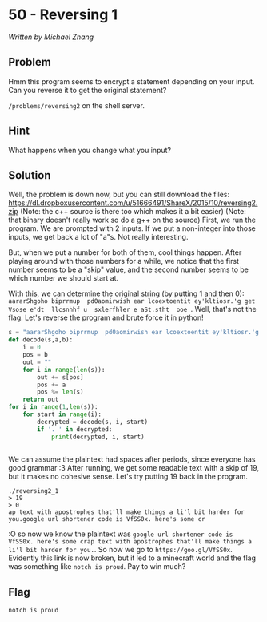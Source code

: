 # 50 - Reversing 1

*Written by Michael Zhang*

## Problem

Hmm this program seems to encrypt a statement depending on your input. Can you reverse it to get the original statement?

`/problems/reversing2` on the shell server.

## Hint

What happens when you change what you input?

## Solution

Well, the problem is down now, but you can still download the files:
https://dl.dropboxusercontent.com/u/51666491/ShareX/2015/10/reversing2.zip
(Note: the c++ source is there too which makes it a bit easier)
(Note: that binary doesn't really work so do a g++ on the source)
First, we run the program. We are prompted with 2 inputs. If we put a non-integer into those inputs, we get back a lot of "a"s. Not really interesting.

But, when we put a number for both of them, cool things happen. After playing around with those numbers for a while, we notice that the first number seems to be a "skip" value, and the second number seems to be which number we should start at.

With this, we can determine the original string (by putting 1 and then 0):
`aararShgoho biprrmup  pd0aomirwish ear lcoextoentit ey'kltiosr.'g get Vsose e'dt  llcsnhhf u  sxlerfhler e aSt.stht  ooe `.
Well, that's not the flag. Let's reverse the program and brute force it in python!
```python
s = "aararShgoho biprrmup  pd0aomirwish ear lcoextoentit ey'kltiosr.'g get Vsose e'dt  llcsnhhf u  sxlerfhler e aSt.stht  ooe "
def decode(s,a,b):
    i = 0
    pos = b
    out = ""
    for i in range(len(s)):
        out += s[pos]
        pos += a
        pos %= len(s)
    return out
for i in range(1,len(s)):
    for start in range(i):
        decrypted = decode(s, i, start)
        if '. ' in decrypted:
            print(decrypted, i, start)
        
```
We can assume the plaintext had spaces after periods, since everyone has good grammar :3
After running, we get some readable text with a skip of 19, but it makes no cohesive sense. Let's try putting 19 back in the program.

```
./reversing2_1
> 19
> 0
ap text with apostrophes that'll make things a li'l bit harder for you.google url shortener code is VfSS0x. here's some cr
```
:O so now we know the plaintext was `google url shortener code is VfSS0x. here's some crap text with apostrophes that'll make things a li'l bit harder for you.`.
So now we go to `https://goo.gl/VfSS0x`. Evidently this link is now broken, but it led to a minecraft world and the flag was something like `notch is proud`. Pay to win much?

## Flag

`notch is proud`






